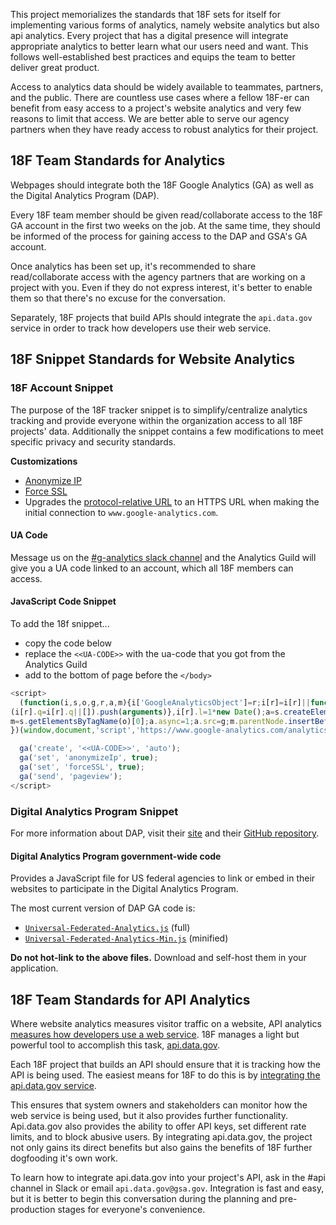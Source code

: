 This project memorializes the standards that 18F sets for itself for implementing various forms of analytics, namely website analytics but also api analytics. Every project that has a digital presence will integrate appropriate analytics to better learn what our users need and want. This follows well-established best practices and equips the team to better deliver great product.

Access to analytics data should be widely available to teammates, partners, and the public. There are countless use cases where a fellow 18F-er can benefit from easy access to a project's website analytics and very few reasons to limit that access. We are better able to serve our agency partners when they have ready access to robust analytics for their project.

## 18F Team Standards for Analytics

Webpages should integrate both the 18F Google Analytics (GA) as well as the Digital Analytics Program (DAP).

Every 18F team member should be given read/collaborate access to the 18F GA account in the first two weeks on the job.  At the same time, they should be informed of the process for gaining access to the DAP and GSA's GA account.

Once analytics has been set up, it's recommended to share read/collaborate access with the agency partners that are working on a project with you.  Even if they do not express interest, it's better to enable them so that there's no excuse for the conversation.

Separately, 18F projects that build APIs should integrate the `api.data.gov` service in order to track how developers use their web service.

## 18F Snippet Standards for Website Analytics

### 18F Account Snippet

The purpose of the 18F tracker snippet is to simplify/centralize analytics tracking and provide everyone within the organization access to all 18F projects' data. Additionally the snippet contains a few modifications to meet specific privacy and security standards.

**Customizations**

* [Anonymize IP](https://developers.google.com/analytics/devguides/collection/analyticsjs/field-reference#anonymizeIp)
* [Force SSL](https://developers.google.com/analytics/devguides/collection/analyticsjs/field-reference#forceSSL)
* Upgrades the [protocol-relative URL](http://www.paulirish.com/2010/the-protocol-relative-url/) to an HTTPS URL when making the initial connection to `www.google-analytics.com`.

#### UA Code

Message us on the [#g-analytics slack channel](https://18f.slack.com/messages/g-analytics/) and the Analytics Guild will give you a UA code linked to an account, which all 18F members can access.


#### JavaScript Code Snippet

To add the 18f snippet...

* copy the code below
* replace the `<<UA-CODE>>` with the ua-code that you got from the Analytics Guild
* add to the bottom of page before the `</body>`

```javascript
<script>
  (function(i,s,o,g,r,a,m){i['GoogleAnalyticsObject']=r;i[r]=i[r]||function(){
(i[r].q=i[r].q||[]).push(arguments)},i[r].l=1*new Date();a=s.createElement(o),
m=s.getElementsByTagName(o)[0];a.async=1;a.src=g;m.parentNode.insertBefore(a,m)
})(window,document,'script','https://www.google-analytics.com/analytics.js','ga');

  ga('create', '<<UA-CODE>>', 'auto');
  ga('set', 'anonymizeIp', true);
  ga('set', 'forceSSL', true);
  ga('send', 'pageview');
</script>
```

### Digital Analytics Program Snippet

For more information about DAP, visit their [site](https://www.digitalgov.gov/services/dap/) and their [GitHub repository](https://github.com/digital-analytics-program/gov-wide-code).

#### Digital Analytics Program government-wide code

Provides a JavaScript file for US federal agencies to link or embed in their websites to participate in the Digital Analytics Program.

The most current version of DAP GA code is:

* [`Universal-Federated-Analytics.js`](https://raw.githubusercontent.com/digital-analytics-program/gov-wide-code/master/Universal-Federated-Analytics.js) (full)
* [`Universal-Federated-Analytics-Min.js`](https://raw.githubusercontent.com/digital-analytics-program/gov-wide-code/master/Universal-Federated-Analytics-Min.js) (minified)

**Do not hot-link to the above files.** Download and self-host them in your application.

## 18F Team Standards for API Analytics

Where website analytics measures visitor traffic on a website, API analytics [measures how developers use a web service](https://pages.18f.gov/API-All-the-X/pages/api_analytics/).  18F manages a light but powerful tool to accomplish this task, [api.data.gov](https://api.data.gov/).

Each 18F project that builds an API should ensure that it is tracking how the API is being used.  The easiest means for 18F to do this is by [integrating the api.data.gov service](http://api.data.gov/about/#how-to-participate).

This ensures that system owners and stakeholders can monitor how the web service is being used, but it also provides further functionality.  Api.data.gov also provides the ability to offer API keys, set different rate limits, and to block abusive users.  By integrating api.data.gov, the project not only gains its direct benefits but also gains the benefits of 18F further dogfooding it's own work.

To learn how to integrate api.data.gov into your project's API, ask in the #api channel in Slack or email `api.data.gov@gsa.gov`.  Integration is fast and easy, but it is better to begin this conversation during the planning and pre-production stages for everyone's convenience.
